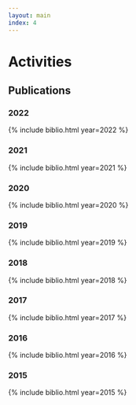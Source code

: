 ```yaml
---
layout: main
index: 4
---
```


# Activities

## Publications

### 2022

{% include biblio.html year=2022 %}

### 2021

{% include biblio.html year=2021 %}

### 2020

{% include biblio.html year=2020 %}

### 2019

{% include biblio.html year=2019 %}

### 2018

{% include biblio.html year=2018 %}

### 2017

{% include biblio.html year=2017 %}

### 2016

{% include biblio.html year=2016 %}

### 2015

{% include biblio.html year=2015 %}

